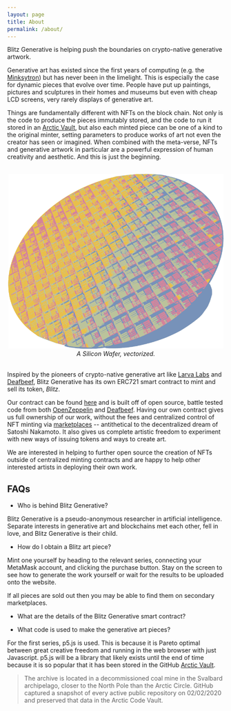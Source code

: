 ```yaml
---
layout: page
title: About
permalink: /about/
---
```


Blitz Generative is helping push the boundaries on crypto-native generative artwork.

Generative art has existed since the first years of computing (e.g. the [Minksytron](https://www.masswerk.at/minskytron/)) but has never been in the limelight. This is especially the case for dynamic pieces that evolve over time. People have put up paintings, pictures and sculptures in their homes and museums but even with cheap LCD screens, very rarely displays of generative art.

Things are fundamentally different with NFTs on the block chain. Not only is the code to produce the pieces immutably stored, and the code to run it stored in an [Arctic Vault](https://archiveprogram.github.com/arctic-vault/), but also each minted piece can be one of a kind to the original minter, setting parameters to produce works of art not even the creator has seen or imagined. When combined with the meta-verse, NFTs and generative artwork in particular are a powerful expression of human creativity and aesthetic. And this is just the beginning.

<br>

<div align="center">
  <img width="500"  src="/assets/images/SiliconWafer.png">
  <br>
  <em> A Silicon Wafer, vectorized. </em>  
</div>

<br>

Inspired by the pioneers of crypto-native generative art like [Larva Labs](https://www.larvalabs.com/autoglyphs) and [Deafbeef](https://www.deafbeef.com/), Blitz Generative has its own ERC721 smart contract to mint and sell its token, <em>Blitz</em>.

Our contract can be found [here](https://goerli.etherscan.io/address/0x5074ca50be4990163d18be797783f8aa7cb23be3) and is built off of open source, battle tested code from both [OpenZeppelin](https://openzeppelin.com/) and [Deafbeef](https://etherscan.io/address/0xd754937672300ae6708a51229112de4017810934#code). Having our own contract gives us full ownership of our work, without the fees and centralized control of NFT minting via [marketplaces](https://opensea.io/) -- antithetical to the decentralized dream of Satoshi Nakamoto. It also gives us complete artistic freedom to experiment with new ways of issuing tokens and ways to create art.

We are interested in helping to further open source the creation of NFTs outside of centralized minting contracts and are happy to help other interested artists in deploying their own work.

## FAQs

- Who is behind Blitz Generative?

Blitz Generative is a pseudo-anonymous researcher in artificial intelligence. Separate interests in generative art and blockchains met each other, fell in love, and Blitz Generative is their child.

- How do I obtain a Blitz art piece?

Mint one yourself by heading to the relevant series, connecting your MetaMask account, and clicking the purchase button. Stay on the screen to see how to generate the work yourself or wait for the results to be uploaded onto the website.

If all pieces are sold out then you may be able to find them on secondary marketplaces.

- What are the details of the Blitz Generative smart contract?

- What code is used to make the generative art pieces?

For the first series, p5.js is used. This is because it is Pareto optimal between great creative freedom and running in the web browser with just Javascript. p5.js will be a library that likely exists until the end of time because it is so popular that it has been stored in the GitHub [Arctic Vault](https://archiveprogram.github.com/arctic-vault/).

> The archive is located in a decommissioned coal mine in the Svalbard archipelago, closer to the North Pole than the Arctic Circle. GitHub captured a snapshot of every active public repository on 02/02/2020 and preserved that data in the Arctic Code Vault.

